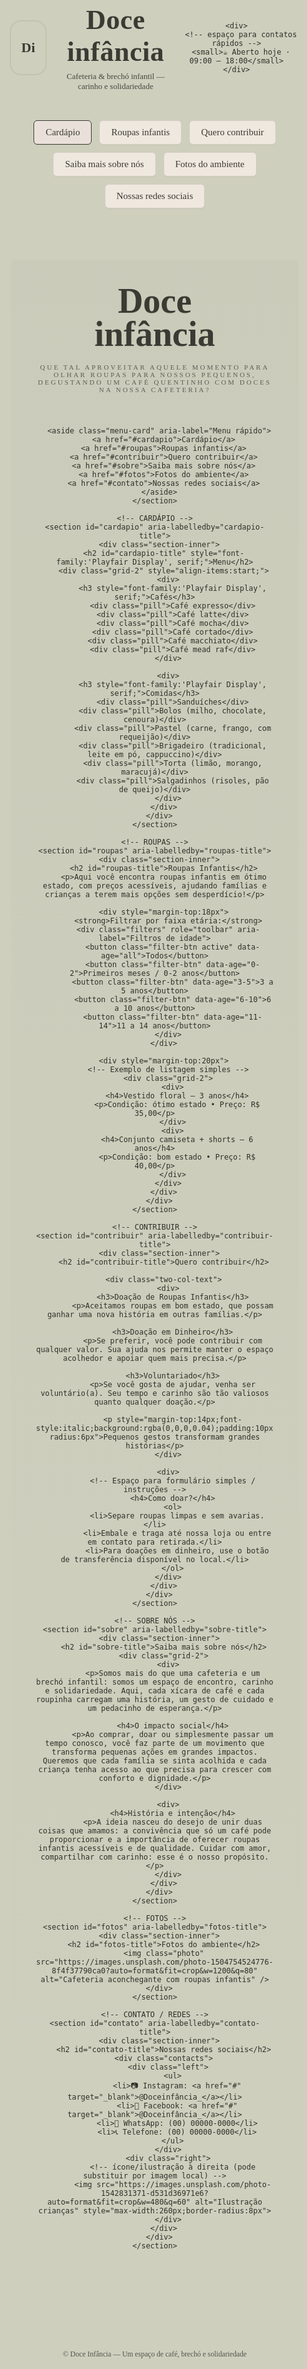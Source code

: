 <!DOCTYPE html>
<html lang="pt-BR">
<head>
  <meta charset="utf-8" />
  <meta name="viewport" content="width=device-width,initial-scale=1" />
  <title>Doce Infância</title>

  <!-- Fontes (Google Fonts) -->
  <link href="https://fonts.googleapis.com/css2?family=Playfair+Display:wght@400;700;900&family=Merriweather:ital,wght@0,300;0,400;1,300&display=swap" rel="stylesheet">

  <style>
    :root{
      --bg:#cfcfbe;        /* fundo geral (verde claro) */
      --panel:#efe8df;     /* painéis/bege */
      --text:#2f2f28;      /* texto escuro */
      --accent:#3b3a33;    /* tons escuros para títulos/bordas */
      --radius:10px;
      --maxw:1100px;
    }

    html,body{height:100%;margin:0;font-family: "Merriweather", serif;color:var(--text);background:var(--bg);-webkit-font-smoothing:antialiased}
    a{color:var(--accent); text-decoration:underline}
    header{
      display:flex;align-items:center;justify-content:space-between;
      max-width:var(--maxw);margin:28px auto;padding:18px 20px;
    }
    .brand{
      display:flex;gap:18px;align-items:center;
    }
    .logo{
      width:84px;height:84px;border-radius:18px;background:transparent;border:2px solid rgba(0,0,0,0.06);
      display:flex;align-items:center;justify-content:center;font-weight:700;
      font-family:"Playfair Display", serif;font-size:22px;color:var(--accent);
    }
    .title h1{margin:0;font-family:"Playfair Display", serif;font-size:44px;letter-spacing:0.5px;color:var(--accent)}
    .subtitle{font-size:13px;margin-top:6px;opacity:0.85}

    /* Menu de navegação (botões estilo canva no topo) */
    nav.topbar{
      max-width:var(--maxw);margin:0 auto;display:flex;gap:12px;padding:0 20px;flex-wrap:wrap;
    }
    nav.topbar a{
      background:var(--panel);
      padding:10px 18px;border-radius:6px;border:1px solid rgba(0,0,0,0.12);
      text-decoration:none;color:var(--accent);font-weight:500;font-size:15px;
      box-shadow:0 2px 0 rgba(0,0,0,0.02);
    }
    nav.topbar a.active{background:#e9e1d9;border-color:var(--accent)}

    main{max-width:var(--maxw);margin:26px auto;padding:22px;background:transparent}

    /* Hero/página inicial (primeira tela) */
    .hero{
      display:grid;grid-template-columns: 1fr 360px;gap:28px;align-items:center;
      background: linear-gradient(180deg, rgba(0,0,0,0.02), transparent);
      padding:40px;border-radius:8px;
    }
    .hero .left{padding-left:24px}
    .hero h2{
      font-family:"Playfair Display", serif;font-size:56px;margin:0;color:var(--accent);
      line-height:0.95;
      text-shadow:0 2px 0 rgba(0,0,0,0.02);
    }
    .hero p{letter-spacing:3px;margin-top:20px;text-transform:uppercase;font-size:11px;color:rgba(0,0,0,0.55)}

    .menu-card{
      background:var(--panel);border:1px solid rgba(0,0,0,0.08);padding:18px;border-radius:6px;
      box-shadow: 6px 8px 24px rgba(0,0,0,0.04);
    }
    .menu-card a{display:block;padding:18px;border-bottom:1px solid rgba(0,0,0,0.06);text-align:center}
    .menu-card a:last-child{border-bottom:0}

    /* Seções (cardápio, roupas, contribuir, etc.) */
    section{margin:34px 0;padding:22px;background:transparent}
    .section-inner{
      background:rgba(255,255,255,0.02);padding:28px;border-radius:8px;
    }
    .grid-2{display:grid;grid-template-columns:1fr 1fr;gap:22px;align-items:start}

    /* Cardápio - elementos estilo pílula */
    .pill{background:var(--panel);padding:14px 18px;border-radius:28px;border:1px solid rgba(0,0,0,0.06);text-align:center;margin:10px 0}

    /* Roupas - filtros */
    .filters{display:flex;gap:12px;flex-wrap:wrap;margin-top:18px}
    .filter-btn{background:transparent;border:1px solid rgba(0,0,0,0.08);padding:10px 16px;border-radius:6px;cursor:pointer}
    .filter-btn.active{background:var(--accent);color:#fff;border-color:var(--accent)}

    /* Sobre / textos */
    .two-col-text{display:grid;grid-template-columns:1fr 1fr;gap:28px}

    /* Fotos */
    .photo{width:100%;border-radius:6px;display:block;box-shadow:0 8px 24px rgba(0,0,0,0.06)}

    /* Contato redes */
    .contacts{display:flex;gap:18px;align-items:center}
    .contacts .left{flex:1}
    .contacts ul{list-style:none;padding:0;margin:0}
    .contacts li{margin:14px 0;font-size:18px}

    footer{max-width:var(--maxw);margin:30px auto;padding:20px;text-align:center;color:rgba(0,0,0,0.6)}

    /* Responsivo */
    @media (max-width:1000px){
      .hero{grid-template-columns:1fr; text-align:center}
      .hero .left{padding:0}
      .grid-2{grid-template-columns:1fr}
      .two-col-text{grid-template-columns:1fr}
      nav.topbar{justify-content:center}
    }
  </style>
</head>
<body>

  <!-- HEADER / BRAND -->
  <header>
    <div class="brand">
      <div class="logo">Di</div>
      <div class="title">
        <h1>Doce infância</h1>
        <div class="subtitle">Cafeteria & brechó infantil — carinho e solidariedade</div>
      </div>
    </div>

    <div>
      <!-- espaço para contatos rápidos -->
      <small>☕ Aberto hoje · 09:00 — 18:00</small>
    </div>
  </header>

  <!-- TOP NAV -->
  <nav class="topbar" aria-label="Navegação principal">
    <a href="#cardapio" class="active">Cardápio</a>
    <a href="#roupas">Roupas infantis</a>
    <a href="#contribuir">Quero contribuir</a>
    <a href="#sobre">Saiba mais sobre nós</a>
    <a href="#fotos">Fotos do ambiente</a>
    <a href="#contato">Nossas redes sociais</a>
  </nav>

  <main>
    <!-- HERO / TELA INICIAL -->
    <section class="hero" aria-labelledby="hero-title">
      <div class="left">
        <h2 id="hero-title">Doce<br>infância</h2>
        <p>Que tal aproveitar aquele momento para olhar roupas para nossos pequenos, degustando um café quentinho com doces na nossa cafeteria?</p>
      </div>

      <aside class="menu-card" aria-label="Menu rápido">
        <a href="#cardapio">Cardápio</a>
        <a href="#roupas">Roupas infantis</a>
        <a href="#contribuir">Quero contribuir</a>
        <a href="#sobre">Saiba mais sobre nós</a>
        <a href="#fotos">Fotos do ambiente</a>
        <a href="#contato">Nossas redes sociais</a>
      </aside>
    </section>

    <!-- CARDÁPIO -->
    <section id="cardapio" aria-labelledby="cardapio-title">
      <div class="section-inner">
        <h2 id="cardapio-title" style="font-family:'Playfair Display', serif;">Menu</h2>
        <div class="grid-2" style="align-items:start;">
          <div>
            <h3 style="font-family:'Playfair Display', serif;">Cafés</h3>
            <div class="pill">Café expresso</div>
            <div class="pill">Café latte</div>
            <div class="pill">Café mocha</div>
            <div class="pill">Café cortado</div>
            <div class="pill">Café macchiato</div>
            <div class="pill">Café mead raf</div>
          </div>

          <div>
            <h3 style="font-family:'Playfair Display', serif;">Comidas</h3>
            <div class="pill">Sanduíches</div>
            <div class="pill">Bolos (milho, chocolate, cenoura)</div>
            <div class="pill">Pastel (carne, frango, com requeijão)</div>
            <div class="pill">Brigadeiro (tradicional, leite em pó, cappuccino)</div>
            <div class="pill">Torta (limão, morango, maracujá)</div>
            <div class="pill">Salgadinhos (risoles, pão de queijo)</div>
          </div>
        </div>
      </div>
    </section>

    <!-- ROUPAS -->
    <section id="roupas" aria-labelledby="roupas-title">
      <div class="section-inner">
        <h2 id="roupas-title">Roupas Infantis</h2>
        <p>Aqui você encontra roupas infantis em ótimo estado, com preços acessíveis, ajudando famílias e crianças a terem mais opções sem desperdício!</p>

        <div style="margin-top:18px">
          <strong>Filtrar por faixa etária:</strong>
          <div class="filters" role="toolbar" aria-label="Filtros de idade">
            <button class="filter-btn active" data-age="all">Todos</button>
            <button class="filter-btn" data-age="0-2">Primeiros meses / 0-2 anos</button>
            <button class="filter-btn" data-age="3-5">3 a 5 anos</button>
            <button class="filter-btn" data-age="6-10">6 a 10 anos</button>
            <button class="filter-btn" data-age="11-14">11 a 14 anos</button>
          </div>
        </div>

        <div style="margin-top:20px">
          <!-- Exemplo de listagem simples -->
          <div class="grid-2">
            <div>
              <h4>Vestido floral — 3 anos</h4>
              <p>Condição: ótimo estado • Preço: R$ 35,00</p>
            </div>
            <div>
              <h4>Conjunto camiseta + shorts — 6 anos</h4>
              <p>Condição: bom estado • Preço: R$ 40,00</p>
            </div>
          </div>
        </div>
      </div>
    </section>

    <!-- CONTRIBUIR -->
    <section id="contribuir" aria-labelledby="contribuir-title">
      <div class="section-inner">
        <h2 id="contribuir-title">Quero contribuir</h2>

        <div class="two-col-text">
          <div>
            <h3>Doação de Roupas Infantis</h3>
            <p>Aceitamos roupas em bom estado, que possam ganhar uma nova história em outras famílias.</p>

            <h3>Doação em Dinheiro</h3>
            <p>Se preferir, você pode contribuir com qualquer valor. Sua ajuda nos permite manter o espaço acolhedor e apoiar quem mais precisa.</p>

            <h3>Voluntariado</h3>
            <p>Se você gosta de ajudar, venha ser voluntário(a). Seu tempo e carinho são tão valiosos quanto qualquer doação.</p>

            <p style="margin-top:14px;font-style:italic;background:rgba(0,0,0,0.04);padding:10px;border-radius:6px">Pequenos gestos transformam grandes histórias</p>
          </div>

          <div>
            <!-- Espaço para formulário simples / instruções -->
            <h4>Como doar?</h4>
            <ol>
              <li>Separe roupas limpas e sem avarias.</li>
              <li>Embale e traga até nossa loja ou entre em contato para retirada.</li>
              <li>Para doações em dinheiro, use o botão de transferência disponível no local.</li>
            </ol>
          </div>
        </div>
      </div>
    </section>

    <!-- SOBRE NÓS -->
    <section id="sobre" aria-labelledby="sobre-title">
      <div class="section-inner">
        <h2 id="sobre-title">Saiba mais sobre nós</h2>
        <div class="grid-2">
          <div>
            <p>Somos mais do que uma cafeteria e um brechó infantil: somos um espaço de encontro, carinho e solidariedade. Aqui, cada xícara de café e cada roupinha carregam uma história, um gesto de cuidado e um pedacinho de esperança.</p>

            <h4>O impacto social</h4>
            <p>Ao comprar, doar ou simplesmente passar um tempo conosco, você faz parte de um movimento que transforma pequenas ações em grandes impactos. Queremos que cada família se sinta acolhida e cada criança tenha acesso ao que precisa para crescer com conforto e dignidade.</p>
          </div>

          <div>
            <h4>História e intenção</h4>
            <p>A ideia nasceu do desejo de unir duas coisas que amamos: a convivência que só um café pode proporcionar e a importância de oferecer roupas infantis acessíveis e de qualidade. Cuidar com amor, compartilhar com carinho: esse é o nosso propósito.</p>
          </div>
        </div>
      </div>
    </section>

    <!-- FOTOS -->
    <section id="fotos" aria-labelledby="fotos-title">
      <div class="section-inner">
        <h2 id="fotos-title">Fotos do ambiente</h2>
        <img class="photo" src="https://images.unsplash.com/photo-1504754524776-8f4f37790ca0?auto=format&fit=crop&w=1200&q=80" alt="Cafeteria aconchegante com roupas infantis" />
      </div>
    </section>

    <!-- CONTATO / REDES -->
    <section id="contato" aria-labelledby="contato-title">
      <div class="section-inner">
        <h2 id="contato-title">Nossas redes sociais</h2>
        <div class="contacts">
          <div class="left">
            <ul>
              <li>📷 Instagram: <a href="#" target="_blank">@Doceinfância_</a></li>
              <li>📘 Facebook: <a href="#" target="_blank">@Doceinfância_</a></li>
              <li>💬 WhatsApp: (00) 00000-0000</li>
              <li>📞 Telefone: (00) 00000-0000</li>
            </ul>
          </div>
          <div class="right">
            <!-- ícone/ilustração à direita (pode substituir por imagem local) -->
            <img src="https://images.unsplash.com/photo-1542831371-d531d36971e6?auto=format&fit=crop&w=480&q=60" alt="Ilustração crianças" style="max-width:260px;border-radius:8px">
          </div>
        </div>
      </div>
    </section>

  </main>

  <footer>
    <small>© Doce Infância — Um espaço de café, brechó e solidariedade</small>
  </footer>

  <script>
    // Navegação: adição de classe active no topo ao clicar (simples)
    document.querySelectorAll('nav.topbar a').forEach(a=>{
      a.addEventListener('click', (e)=>{
        document.querySelectorAll('nav.topbar a').forEach(x=>x.classList.remove('active'));
        e.currentTarget.classList.add('active');
      });
    });

    // Filtros de roupas (simples simulação de seleção visual)
    document.querySelectorAll('.filter-btn').forEach(btn=>{
      btn.addEventListener('click', ()=>{
        document.querySelectorAll('.filter-btn').forEach(x=>x.classList.remove('active'));
        btn.classList.add('active');
        // aqui você poderia filtrar uma lista real via JS (ex: mostrar/ocultar itens)
      });
    });
  </script>
</body>
</html>
